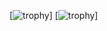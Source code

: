 [![trophy](https://github-profile-trophy.vercel.app/?username=shishir-dwi)]
[![trophy](https://github-profile-trophy.vercel.app/?username=shishir-dwi&theme=juicyfresh)]


